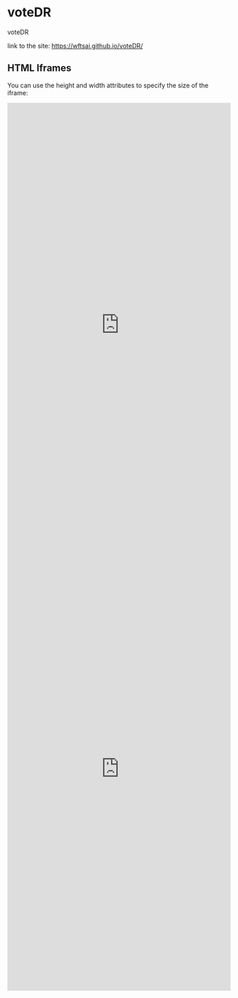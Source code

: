 # voteDR
voteDR

link to the site:  https://wftsai.github.io/voteDR/

<html>
<body>

<h2>HTML Iframes</h2>
<p>You can use the height and width attributes to specify the size of the iframe:</p>

<iframe id="GASiframe_TestGithub" src="https://script.google.com/macros/s/AKfycbwg7o_8tmFCiXpgu2BoPv-iSS5bjeewwntQOZqbCilaA5RMScU/exec" frameborder="0" width="100%" height="1000px" sandbox="allow-scripts allow-popups allow-forms allow-same-origin allow-popups-to-escape-sandbox"></iframe>



<iframe id="GASiframe" src="https://script.google.com/macros/s/AKfycbzVutn1LDZrAOg6U0ZYMRpP0CpIYnui-aHKJWjm778Airc_nJU/exec" frameborder="0" width="100%" height="1000px"></iframe>


</body>
</html>


